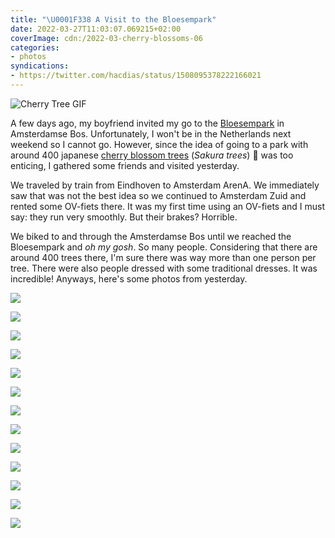 ```yaml
---
title: "\U0001F338 A Visit to the Bloesempark"
date: 2022-03-27T11:03:07.069215+02:00
coverImage: cdn:/2022-03-cherry-blossoms-06
categories:
- photos
syndications:
- https://twitter.com/hacdias/status/1508095378222166021
---
```


<style>
figure.cherry-blossom {
  margin-top: 0;
  max-width: 11rem;
}

.grid-2022-sakura-trees {
  grid-template-columns: repeat(2, 1fr);
  grid-template-areas:
    "a a"
  "b c"
  "d d"
  "e f"
  "g g"
  "h i"
  "j j"
  "k l"
  "m m";
}

.grid-2022-sakura-trees > *:nth-child(1) { grid-area: a; }
.grid-2022-sakura-trees > *:nth-child(2) { grid-area: b; }
.grid-2022-sakura-trees > *:nth-child(3) { grid-area: c; }
.grid-2022-sakura-trees > *:nth-child(4) { grid-area: d; }
.grid-2022-sakura-trees > *:nth-child(5) { grid-area: e; }
.grid-2022-sakura-trees > *:nth-child(6) { grid-area: f; }
.grid-2022-sakura-trees > *:nth-child(7) { grid-area: g; }
.grid-2022-sakura-trees > *:nth-child(8) { grid-area: h; }
.grid-2022-sakura-trees > *:nth-child(9) { grid-area: i; }
.grid-2022-sakura-trees > *:nth-child(10) { grid-area: j; }
.grid-2022-sakura-trees > *:nth-child(11) { grid-area: k; }
.grid-2022-sakura-trees > *:nth-child(12) { grid-area: l; }
.grid-2022-sakura-trees > *:nth-child(13) { grid-area: m; }
</style>

![Cherry Tree GIF](https://cdn.hacdias.com/media/2022-03-cherry-blossom-tree.gif?class=pixelated+right+cherry-blossom&caption=false)

A few days ago, my boyfriend invited my go to the [Bloesempark](https://www.amsterdamsebos.nl/bloesempark/) in Amsterdamse Bos. Unfortunately, I won't be in the Netherlands next weekend so I cannot go. However, since the idea of going to a park with around 400 japanese [cherry blossom trees](https://en.wikipedia.org/wiki/Cherry_blossom) (_Sakura trees_) 🌸 was too enticing, I gathered some friends and visited yesterday.

We traveled by train from Eindhoven to Amsterdam ArenA. We immediately saw that was not the best idea so we continued to Amsterdam Zuid and rented some OV-fiets there. It was my first time using an OV-fiets and I must say: they run very smoothly. But their brakes? Horrible.

We biked to and through the Amsterdamse Bos until we reached the Bloesempark and _oh my gosh_. So many people. Considering that there are around 400 trees there, I'm sure there was way more than one person per tree. There were also people dressed with some traditional dresses. It was incredible! Anyways, here's some photos from yesterday.

<div class="fw grid-2022-sakura-trees fg">

![](cdn:/2022-03-cherry-blossoms-06)

![](cdn:/2022-03-cherry-blossoms-01)

![](cdn:/2022-03-cherry-blossoms-02)

![](cdn:/2022-03-cherry-blossoms-03)

![](cdn:/2022-03-cherry-blossoms-04)

![](cdn:/2022-03-cherry-blossoms-05)

![](cdn:/2022-03-cherry-blossoms-07)

![](cdn:/2022-03-cherry-blossoms-08)

![](cdn:/2022-03-cherry-blossoms-09)

![](cdn:/2022-03-cherry-blossoms-10)

![](cdn:/2022-03-cherry-blossoms-11)

![](cdn:/2022-03-cherry-blossoms-12)

![](cdn:/2022-03-cherry-blossoms-group)

</div>
